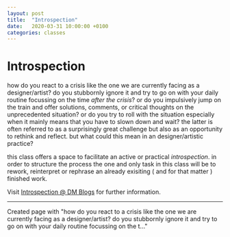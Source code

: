 ```yaml
---
layout: post
title:  "Introspection"
date:   2020-03-31 10:00:00 +0100
categories: classes
---
```


# Introspection

how do you react to a crisis like the one we are currently facing as a designer/artist? do you stubbornly ignore it and try to go on with your daily routine focussing on the time *after the crisis*? or do you impulsively jump on the train and offer solutions, comments, or critical thoughts on the unprecedented situation? or do you try to roll with the situation especially when it mainly means that you have to slown down and wait? the latter is often referred to as a surprisingly great challenge but also as an opportunity to rethink and reflect. but what could this mean in an designer/artistic practice?

this class offers a space to facilitate an active or practical *introspection*. in order to structure the process the one and only task in this class will be to rework, reinterpret or rephrase an already exisiting ( and for that matter ) finished work.

Visit [Introspection @ DM Blogs](http://dm-hb.de/isp) for further information.

---

Created page with "how do you react to a crisis like the one we are currently facing as a designer/artist? do you stubbornly ignore it and try to go on with your daily routine focussing on the t..."
